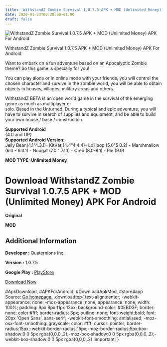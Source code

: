 ```yaml
---
title: 'WithstandZ Zombie Survival 1.0.7.5 APK + MOD (Unlimited Money) APK For Android'
date: 2020-01-23T00:28:00+01:00
draft: false
---
```


![WithstandZ Zombie Survival 1.0.7.5 APK + MOD (Unlimited Money) APK For Android](https://i2.wp.com/apkhome.net/wp-content/uploads/2020/01/WithstandZ-Zombie-Survival-1.0.7.5-APK-MOD-Unlimited-Money.png "WithstandZ Zombie Survival 1.0.7.5 APK + MOD (Unlimited Money) APK For Android")

  

WithstandZ Zombie Survival 1.0.7.5 APK + MOD (Unlimited Money) APK For Android

Want to embark on a fun adventure based on an Apocalyptic Zombie theme? So this game is specially for you!

You can play alone or in online mode with your friends, you will control the chosen character and survive in the zombie world, you will be able to obtain objects in houses, villages, military areas and others.

WithstandZ BETA is an open world game in the survival of the emerging genre as much as multiplayer or  
solo. Based in the Unturned. During a typical and epic adventure, you will have to survive in search of supplies and equipment, and be able to build your own house / base / construction.

**Supported Android**  
{4.0 and UP}  
**Supported Android Version**:-  
Jelly Bean(4.1"4.3.1)- KitKat (4.4"4.4.4)- Lollipop (5.0"5.0.2) - Marshmallow (6.0 - 6.0.1) - Nougat (7.0 " 7.1.1) - Oreo (8.0-8.1) - Pie (9.0)

**MOD TYPE: Unlimited Money**

Download WithstandZ Zombie Survival 1.0.7.5 APK + MOD (Unlimited Money) APK For Android
=======================================================================================

**Original**

**MOD**

Additional Information
----------------------

**Developer :** Quaternions Inc.

**Version :** 1.0.7.5

**Google Play :** [PlayStore](https://play.google.com/store/apps/details?id=com.Kazeta.WithstandZ)

  

[Download Now](https://store4app.co/post/withstandz-zombie-survival-1-0-7-5-apk-mod-unlimited-money-apk-for-android_1579610554)

  
#ApkDownload, #APKForAndroid, #DownloadApkMod, #store4app  
Source: [Go homepage.](https://store4app.co/post/withstandz-zombie-survival-1-0-7-5-apk-mod-unlimited-money-apk-for-android_1579610554) .downloadtop{ text-align:center; -webkit-appearance: none; -moz-appearance: none; appearance: none; width: 100%; padding: 9px 9px 11px 13px; background-color: #0EBD3F; border: none; color:#fff; border-radius: 3px; outline: none; font-weight;bold; font: 20px 'Open Sans', sans-serif; -webkit-font-smoothing: antialiased; -moz-osx-font-smoothing: grayscale; color: #fff; cursor: pointer; border-radius:15px;-webkit-border-radius:15px;-moz-border-radius:5px;box-shadow:0 0 5px rgba(0,0,0,.2);-moz-box-shadow:0 0 5px rgba(0,0,0,.2);-webkit-box-shadow:0 0 5px rgba(0,0,0,.2) !important; }